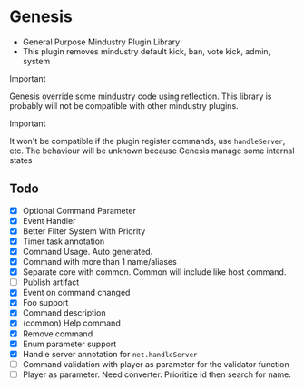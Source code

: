 # Genesis

- General Purpose Mindustry Plugin Library
- This plugin removes mindustry default kick, ban, vote kick, admin, system

> [!IMPORTANT]
> Genesis override some mindustry code using reflection. This library is probably will not be compatible
> with other mindustry plugins.

> [!IMPORTANT]
> It won't be compatible if the plugin register commands, use `handleServer`, etc.
> The behaviour will be unknown because Genesis manage some internal states

## Todo

- [x] Optional Command Parameter
- [x] Event Handler
- [x] Better Filter System With Priority
- [x] Timer task annotation
- [x] Command Usage. Auto generated.
- [x] Command with more than 1 name/aliases
- [x] Separate core with common. Common will include like host command.
- [ ] Publish artifact
- [x] Event on command changed
- [x] Foo support
- [x] Command description
- [x] (common) Help command
- [x] Remove command
- [x] Enum parameter support
- [x] Handle server annotation for `net.handleServer`
- [ ] Command validation with player as parameter for the validator function
- [ ] Player as parameter. Need converter. Prioritize id then search for name.